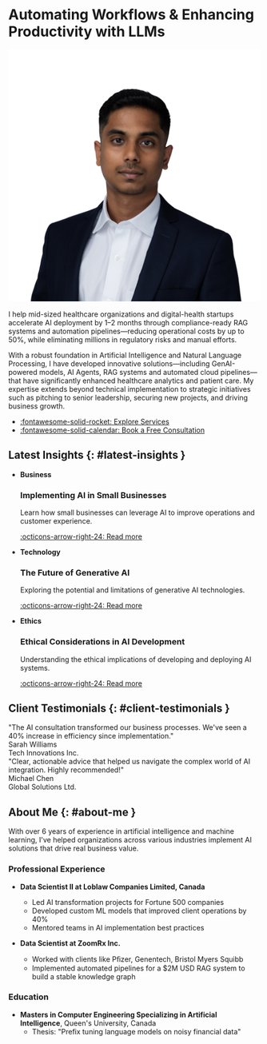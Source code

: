 # Automating Workflows & Enhancing Productivity with LLMs

<div class="profile-section" markdown>
<img src="assets/profile.jpg" alt="Sudhandar Balakrishnan" class="profile-photo">
<div class="profile-content" markdown>

I help mid-sized healthcare organizations and digital-health startups accelerate AI deployment by 1–2 months through compliance-ready RAG systems and automation pipelines—reducing operational costs by up to 50%, while eliminating millions in regulatory risks and manual efforts.

With a robust foundation in Artificial Intelligence and Natural Language Processing, I have developed innovative solutions—including GenAI-powered models, AI Agents, RAG systems and automated cloud pipelines—that have significantly enhanced healthcare analytics and patient care. My expertise extends beyond technical implementation to strategic initiatives such as pitching to senior leadership, securing new projects, and driving business growth.

<div class="grid cards" markdown>

- [:fontawesome-solid-rocket: Explore Services](consulting.md)
- [:fontawesome-solid-calendar: Book a Free Consultation](consulting.md#book-consultation)

</div>
</div>
</div>

## Latest Insights {: #latest-insights }

<div class="grid cards" markdown>

- **Business**
    
    ### Implementing AI in Small Businesses
    
    Learn how small businesses can leverage AI to improve operations and customer experience.
    
    [:octicons-arrow-right-24: Read more](blog.md#implementing-ai-in-small-businesses)

- **Technology**
    
    ### The Future of Generative AI
    
    Exploring the potential and limitations of generative AI technologies.
    
    [:octicons-arrow-right-24: Read more](blog.md#the-future-of-generative-ai)

- **Ethics**
    
    ### Ethical Considerations in AI Development
    
    Understanding the ethical implications of developing and deploying AI systems.
    
    [:octicons-arrow-right-24: Read more](blog.md#ethical-considerations-in-ai-development)

</div>

## Client Testimonials {: #client-testimonials }

<div class="testimonial" markdown>
"The AI consultation transformed our business processes. We've seen a 40% increase in efficiency since implementation."

<div class="testimonial-author">Sarah Williams</div>
<div class="testimonial-company">Tech Innovations Inc.</div>
</div>

<div class="testimonial" markdown>
"Clear, actionable advice that helped us navigate the complex world of AI integration. Highly recommended!"

<div class="testimonial-author">Michael Chen</div>
<div class="testimonial-company">Global Solutions Ltd.</div>
</div>

## About Me {: #about-me }

With over 6 years of experience in artificial intelligence and machine learning, I've helped organizations across various industries implement AI solutions that drive real business value.

### Professional Experience

- **Data Scientist II at Loblaw Companies Limited, Canada**
    - Led AI transformation projects for Fortune 500 companies
    - Developed custom ML models that improved client operations by 40%
    - Mentored teams in AI implementation best practices

- **Data Scientist at ZoomRx Inc.**
    - Worked with clients like Pﬁzer, Genentech, Bristol Myers Squibb
    - Implemented automated pipelines for a $2M USD RAG system to build a stable knowledge graph

### Education

- **Masters in Computer Engineering Specializing in Artificial Intelligence**, Queen's University, Canada
    - Thesis: "Prefix tuning language models on noisy financial data"